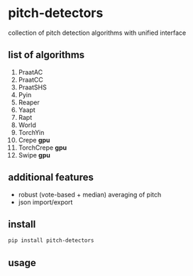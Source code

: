 # pitch-detectors
collection of pitch detection algorithms with unified interface

## list of algorithms
1. PraatAC
1. PraatCC
1. PraatSHS
1. Pyin
1. Reaper
1. Yaapt
1. Rapt
1. World
1. TorchYin
1. Crepe **gpu**
1. TorchCrepe **gpu**
1. Swipe **gpu**

## additional features
- robust (vote-based + median) averaging of pitch
- json import/export

## install
```bash
pip install pitch-detectors
```

## usage
